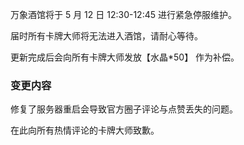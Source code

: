 万象酒馆将于 5 月 12 日 12:30-12:45 进行紧急停服维护。 

届时所有卡牌大师将无法进入酒馆，请耐心等待。 

更新完成后会向所有卡牌大师发放【水晶*50】 作为补偿。 

### 变更内容

修复了服务器重启会导致官方圈子评论与点赞丢失的问题。 

在此向所有热情评论的卡牌大师致歉。